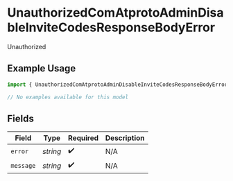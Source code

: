 # UnauthorizedComAtprotoAdminDisableInviteCodesResponseBodyError

Unauthorized

## Example Usage

```typescript
import { UnauthorizedComAtprotoAdminDisableInviteCodesResponseBodyError } from "@speakeasy-sdks/bluesky/models/errors";

// No examples available for this model
```

## Fields

| Field              | Type               | Required           | Description        |
| ------------------ | ------------------ | ------------------ | ------------------ |
| `error`            | *string*           | :heavy_check_mark: | N/A                |
| `message`          | *string*           | :heavy_check_mark: | N/A                |